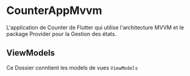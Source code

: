 # CounterAppMvvm

L'application de Counter de Flutter qui utilise l'architecture MVVM 
et le package Provider pour la Gestion des états.

## ViewModels

Ce Dossier conntient les models de vues `ViewModels`